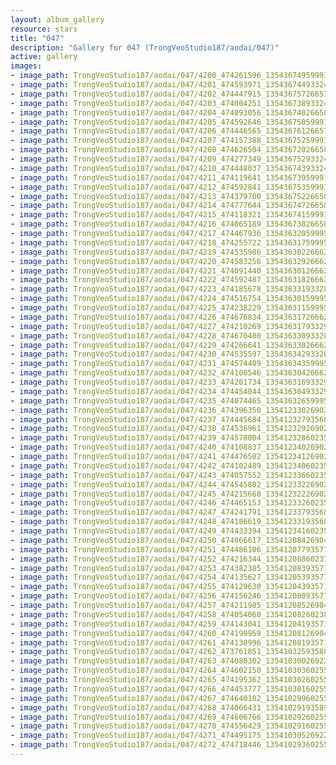 ```yaml
---
layout: album_gallery
resource: stars
title: "047"
description: "Gallery for 047 (TrongVeoStudio187/aodai/047)"
active: gallery
images:
- image_path: TrongVeoStudio187/aodai/047/4200_474261596_1354367495999137_4785531659086159054_n.jpg
- image_path: TrongVeoStudio187/aodai/047/4201_474593971_1354367449332475_2043790313028661125_n.jpg
- image_path: TrongVeoStudio187/aodai/047/4202_474447915_1354367572665796_566029357085560036_n.jpg
- image_path: TrongVeoStudio187/aodai/047/4203_474004251_1354367389332481_6448726377361046771_n.jpg
- image_path: TrongVeoStudio187/aodai/047/4204_474093056_1354367402665813_781485744670366831_n.jpg
- image_path: TrongVeoStudio187/aodai/047/4205_474592646_1354367505999136_7342230451136622884_n.jpg
- image_path: TrongVeoStudio187/aodai/047/4206_474446565_1354367612665792_8118898836910314336_n.jpg
- image_path: TrongVeoStudio187/aodai/047/4207_474157388_1354367525999134_5396222409366078655_n.jpg
- image_path: TrongVeoStudio187/aodai/047/4208_474626504_1354367202665833_6150153807860270270_n.jpg
- image_path: TrongVeoStudio187/aodai/047/4209_474277349_1354367529332467_2887754720723409000_n.jpg
- image_path: TrongVeoStudio187/aodai/047/4210_474448037_1354367439332476_1314376015512363287_n.jpg
- image_path: TrongVeoStudio187/aodai/047/4211_474119641_1354367395999147_8761845015112410472_n.jpg
- image_path: TrongVeoStudio187/aodai/047/4212_474592841_1354367535999133_2283285651529828185_n.jpg
- image_path: TrongVeoStudio187/aodai/047/4213_474379700_1354367522665801_309485038524643299_n.jpg
- image_path: TrongVeoStudio187/aodai/047/4214_474777644_1354367472665806_1299651561201770988_n.jpg
- image_path: TrongVeoStudio187/aodai/047/4215_474118321_1354367415999145_5923553321029898137_n.jpg
- image_path: TrongVeoStudio187/aodai/047/4216_474065189_1354367382665815_2333247154426974341_n.jpg
- image_path: TrongVeoStudio187/aodai/047/4217_474467936_1354363205999566_3406304479572540602_n.jpg
- image_path: TrongVeoStudio187/aodai/047/4218_474255722_1354363175999569_2221889442956930591_n.jpg
- image_path: TrongVeoStudio187/aodai/047/4219_474535986_1354363022666251_4191246456019572393_n.jpg
- image_path: TrongVeoStudio187/aodai/047/4220_474583256_1354363292666224_7588155030600576838_n.jpg
- image_path: TrongVeoStudio187/aodai/047/4221_474091440_1354363012666252_4179845227480199845_n.jpg
- image_path: TrongVeoStudio187/aodai/047/4222_474592487_1354363182666235_6992702422881627571_n.jpg
- image_path: TrongVeoStudio187/aodai/047/4223_474185678_1354363319332888_4204951532985382859_n.jpg
- image_path: TrongVeoStudio187/aodai/047/4224_474516754_1354363015999585_911157094446216857_n.jpg
- image_path: TrongVeoStudio187/aodai/047/4225_474238229_1354363115999575_4639972975249151963_n.jpg
- image_path: TrongVeoStudio187/aodai/047/4226_474676834_1354363172666236_5344157379229790117_n.jpg
- image_path: TrongVeoStudio187/aodai/047/4227_474210269_1354363179332902_2143479202764220115_n.jpg
- image_path: TrongVeoStudio187/aodai/047/4228_474670400_1354363309332889_8447255426831101995_n.jpg
- image_path: TrongVeoStudio187/aodai/047/4229_474266641_1354363302666223_1923578309072292650_n.jpg
- image_path: TrongVeoStudio187/aodai/047/4230_474535597_1354363429332877_8018362756919101277_n.jpg
- image_path: TrongVeoStudio187/aodai/047/4231_474574409_1354363435999543_2601443495815805187_n.jpg
- image_path: TrongVeoStudio187/aodai/047/4232_474100546_1354363042666249_7163814688871645233_n.jpg
- image_path: TrongVeoStudio187/aodai/047/4233_474201734_1354363169332903_8089657368221532364_n.jpg
- image_path: TrongVeoStudio187/aodai/047/4234_474454044_1354363049332915_4481911651938876945_n.jpg
- image_path: TrongVeoStudio187/aodai/047/4235_474074465_1354363265999560_4389243018621060919_n.jpg
- image_path: TrongVeoStudio187/aodai/047/4236_474396350_1354123302690223_2879688283930919791_n.jpg
- image_path: TrongVeoStudio187/aodai/047/4237_474445684_1354123279356892_6199259486232475671_n.jpg
- image_path: TrongVeoStudio187/aodai/047/4238_474536961_1354123292690224_3903159409820055042_n.jpg
- image_path: TrongVeoStudio187/aodai/047/4239_474578004_1354123286023558_716727382439696654_n.jpg
- image_path: TrongVeoStudio187/aodai/047/4240_474108837_1354123402690213_6355531026748458208_n.jpg
- image_path: TrongVeoStudio187/aodai/047/4241_474476502_1354123412690212_2826619350730197083_n.jpg
- image_path: TrongVeoStudio187/aodai/047/4242_474102489_1354123406023546_8442366013450092230_n.jpg
- image_path: TrongVeoStudio187/aodai/047/4243_474057552_1354123366023550_845389745688858470_n.jpg
- image_path: TrongVeoStudio187/aodai/047/4244_474545802_1354123322690221_7753058756499210600_n.jpg
- image_path: TrongVeoStudio187/aodai/047/4245_474215668_1354123222690231_3403989317615920270_n.jpg
- image_path: TrongVeoStudio187/aodai/047/4246_474465153_1354123326023554_816572735765799869_n.jpg
- image_path: TrongVeoStudio187/aodai/047/4247_474241791_1354123379356882_7459523092791949446_n.jpg
- image_path: TrongVeoStudio187/aodai/047/4248_474186619_1354123319356888_7090799719613435519_n.jpg
- image_path: TrongVeoStudio187/aodai/047/4249_474433394_1354123416023545_3280709708790277271_n.jpg
- image_path: TrongVeoStudio187/aodai/047/4250_474066617_1354120842690469_5979496828061402786_n.jpg
- image_path: TrongVeoStudio187/aodai/047/4251_474486106_1354120779357142_6382637065857588632_n.jpg
- image_path: TrongVeoStudio187/aodai/047/4252_474216344_1354120886023798_8403185137810297991_n.jpg
- image_path: TrongVeoStudio187/aodai/047/4253_474382385_1354120839357136_6118696848533399740_n.jpg
- image_path: TrongVeoStudio187/aodai/047/4254_474135627_1354120539357166_8226709565164295580_n.jpg
- image_path: TrongVeoStudio187/aodai/047/4255_474129630_1354120439357176_1231824733168830218_n.jpg
- image_path: TrongVeoStudio187/aodai/047/4256_474156246_1354120809357139_7204551701033465965_n.jpg
- image_path: TrongVeoStudio187/aodai/047/4257_474211985_1354120852690468_1758175781787742290_n.jpg
- image_path: TrongVeoStudio187/aodai/047/4258_474054068_1354120826023804_6831280727681744939_n.jpg
- image_path: TrongVeoStudio187/aodai/047/4259_474143041_1354120419357178_3155617091144374757_n.jpg
- image_path: TrongVeoStudio187/aodai/047/4260_474199959_1354120812690472_177532259844029276_n.jpg
- image_path: TrongVeoStudio187/aodai/047/4261_474130996_1354120819357138_6440550035610630208_n.jpg
- image_path: TrongVeoStudio187/aodai/047/4262_473761851_1354103259358894_900071122043534048_n.jpg
- image_path: TrongVeoStudio187/aodai/047/4263_474080302_1354103002692253_869960403956195010_n.jpg
- image_path: TrongVeoStudio187/aodai/047/4264_474602150_1354103036025583_6001319180879221199_n.jpg
- image_path: TrongVeoStudio187/aodai/047/4265_474195362_1354103026025584_4638646537757041060_n.jpg
- image_path: TrongVeoStudio187/aodai/047/4266_474453777_1354103016025585_1881218200355251046_n.jpg
- image_path: TrongVeoStudio187/aodai/047/4267_474640102_1354102996025587_5316031381530934590_n.jpg
- image_path: TrongVeoStudio187/aodai/047/4268_474066431_1354102919358928_5698927099360385614_n.jpg
- image_path: TrongVeoStudio187/aodai/047/4269_474606766_1354102926025594_5989341364466792218_n.jpg
- image_path: TrongVeoStudio187/aodai/047/4270_474556429_1354102916025595_7729154937712187529_n.jpg
- image_path: TrongVeoStudio187/aodai/047/4271_474495175_1354103052692248_2915224269932961216_n.jpg
- image_path: TrongVeoStudio187/aodai/047/4272_474718446_1354102936025593_2663348926567141304_n.jpg
---
```


